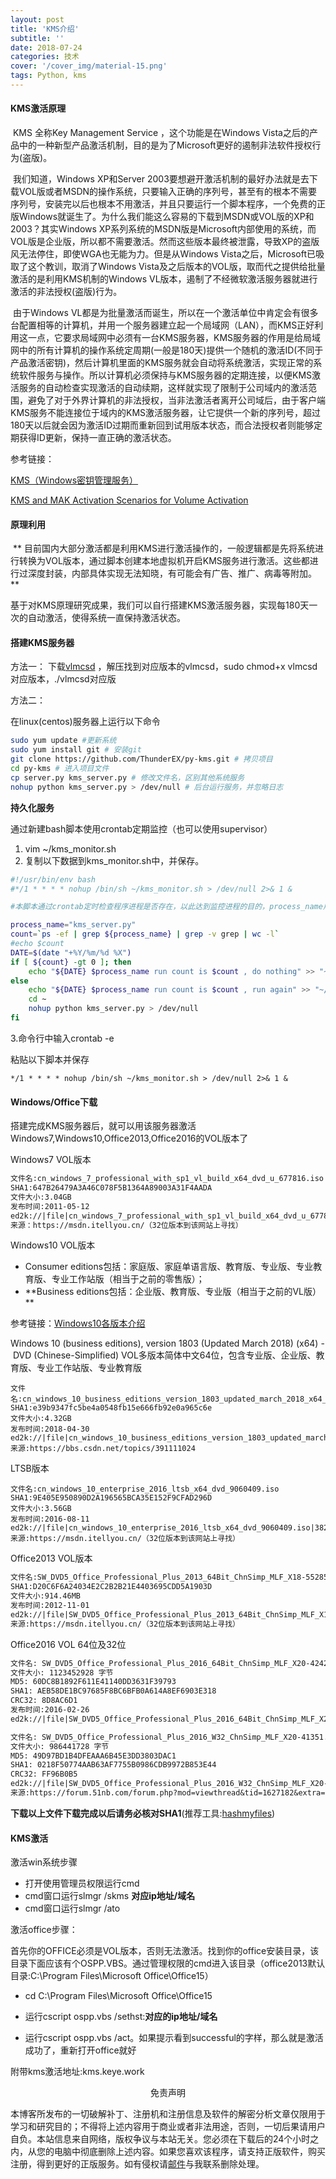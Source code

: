 ```yaml
---
layout: post
title: 'KMS介绍'
subtitle: ''
date: 2018-07-24
categories: 技术
cover: '/cover_img/material-15.png'
tags: Python, kms
---
```






#### KMS激活原理

​	KMS 全称Key Management Service ，这个功能是在Windows Vista之后的产品中的一种新型产品激活机制，目的是为了Microsoft更好的遏制非法软件授权行为(盗版)。

​	我们知道，Windows XP和Server 2003要想避开激活机制的最好办法就是去下载VOL版或者MSDN的操作系统，只要输入正确的序列号，甚至有的根本不需要序列号，安装完以后也根本不用激活，并且只要运行一个脚本程序，一个免费的正版Windows就诞生了。为什么我们能这么容易的下载到MSDN或VOL版的XP和2003？其实Windows XP系列系统的MSDN版是Microsoft内部使用的系统，而VOL版是企业版，所以都不需要激活。然而这些版本最终被泄露，导致XP的盗版风无法停住，即使WGA也无能为力。但是从Windows Vista之后，Microsoft已吸取了这个教训，取消了Windows Vista及之后版本的VOL版，取而代之提供给批量激活的是利用KMS机制的Windows VL版本，遏制了不经微软激活服务器就进行激活的非法授权(盗版)行为。 

​	由于Windows VL都是为批量激活而诞生，所以在一个激活单位中肯定会有很多台配置相等的计算机，并用一个服务器建立起一个局域网（LAN），而KMS正好利用这一点，它要求局域网中必须有一台KMS服务器，KMS服务器的作用是给局域网中的所有计算机的操作系统定周期(一般是180天)提供一个随机的激活ID(不同于产品激活密钥)，然后计算机里面的KMS服务就会自动将系统激活，实现正常的系统软件服务与操作。所以计算机必须保持与KMS服务器的定期连接，以便KMS激活服务的自动检查实现激活的自动续期，这样就实现了限制于公司域内的激活范围，避免了对于外界计算机的非法授权，当非法激活者离开公司域后，由于客户端KMS服务不能连接位于域内的KMS激活服务器，让它提供一个新的序列号，超过180天以后就会因为激活ID过期而重新回到试用版本状态，而合法授权者则能够定期获得ID更新，保持一直正确的激活状态。 

 参考链接：

[KMS（Windows密钥管理服务）](https://baike.baidu.com/item/KMS/66195)

[KMS and MAK Activation Scenarios for Volume Activation](https://docs.microsoft.com/en-us/previous-versions/windows/it-pro/windows-server-2012-R2-and-2012/dn502539(v=ws.11))

#### 原理利用

​	** 目前国内大部分激活都是利用KMS进行激活操作的，一般逻辑都是先将系统进行转换为VOL版本，通过脚本创建本地虚拟机开启KMS服务进行激活。这些都进行过深度封装，内部具体实现无法知晓，有可能会有广告、推广、病毒等附加。**

​	基于对KMS原理研究成果，我们可以自行搭建KMS激活服务器，实现每180天一次的自动激活，使得系统一直保持激活状态。

#### 搭建KMS服务器

方法一：
	下载[vlmcsd](http://forums.mydigitallife.info/threads/50234-Emulated-KMS-Servers-on-non-Windows-platforms) ，解压找到对应版本的vlmcsd，sudo chmod+x vlmcsd对应版本，./vlmcsd对应版 

方法二：

在linux(centos)服务器上运行以下命令

```bash
sudo yum update #更新系统
sudo yum install git # 安装git
git clone https://github.com/ThunderEX/py-kms.git # 拷贝项目
cd py-kms # 进入项目文件
cp server.py kms_server.py # 修改文件名，区别其他系统服务
nohup python kms_server.py > /dev/null # 后台运行服务，并忽略日志

```
**持久化服务**

通过新建bash脚本使用crontab定期监控（也可以使用supervisor）

1. vim ~/kms_monitor.sh
2. 复制以下数据到kms_monitor.sh中，并保存。

```bash
#!/usr/bin/env bash
#*/1 * * * * nohup /bin/sh ~/kms_monitor.sh > /dev/null 2>& 1 &

#本脚本通过crontab定时检查程序进程是否存在，以此达到监控进程的目的，process_name用于监控的进程名

process_name="kms_server.py"
count=`ps -ef | grep ${process_name} | grep -v grep | wc -l`
#echo $count
DATE=$(date "+%Y/%m/%d %X")
if [ ${count} -gt 0 ]; then
    echo "${DATE} $process_name run count is $count , do nothing" >> "~/$process_name.run.log"
else
    echo "${DATE} $process_name run count is $count , run again" >> "~/$process_name.run.log"
    cd ~
    nohup python kms_server.py > /dev/null
fi

```

3.命令行中输入crontab -e

粘贴以下脚本并保存

```
*/1 * * * * nohup /bin/sh ~/kms_monitor.sh > /dev/null 2>& 1 &
```



#### Windows/Office下载

搭建完成KMS服务器后，就可以用该服务器激活Windows7,Windows10,Office2013,Office2016的VOL版本了

Windows7 VOL版本

```tex
文件名:cn_windows_7_professional_with_sp1_vl_build_x64_dvd_u_677816.iso
SHA1:647B26479A3A46C078F5B1364A89003A31F4AADA
文件大小:3.04GB
发布时间:2011-05-12
ed2k://|file|cn_windows_7_professional_with_sp1_vl_build_x64_dvd_u_677816.iso|3266004992|5A52F4CCEFA71797D58389B397038B2F|/
来源：https://msdn.itellyou.cn/（32位版本到该网站上寻找）
```

Windows10 VOL版本

* Consumer editions包括：家庭版、家庭单语言版、教育版、专业版、专业教育版、专业工作站版（相当于之前的零售版）； 
* **Business editions包括：企业版、教育版、专业版（相当于之前的VL版） **

参考链接：[Windows10各版本介绍](https://www.jb51.net/os/win10/325827.html)

Windows 10 (business editions), version 1803 (Updated March 2018) (x64) - DVD (Chinese-Simplified) VOL多版本简体中文64位，包含专业版、企业版、教育版、专业工作站版、专业教育版 


```text
文件名:cn_windows_10_business_editions_version_1803_updated_march_2018_x64_dvd_12063730.iso
SHA1:e39b9347fc5be4a0548fb15e666fb92e0a965c6e
文件大小:4.32GB
发布时间:2018-04-30
ed2k://|file|cn_windows_10_business_editions_version_1803_updated_march_2018_x64_dvd_12063730.iso|4634574848|5674B3586C866EB2F47D7736A1FDE27A|/ 
来源:https://bbs.csdn.net/topics/391111024
```

LTSB版本

```text
文件名:cn_windows_10_enterprise_2016_ltsb_x64_dvd_9060409.iso
SHA1:9E405E950890D2A196565BCA35E152F9CFAD296D
文件大小:3.56GB
发布时间:2016-08-11
ed2k://|file|cn_windows_10_enterprise_2016_ltsb_x64_dvd_9060409.iso|3821895680|FF17FF2D5919E3A560151BBC11C399D1|/
来源:https://msdn.itellyou.cn/（32位版本到该网站上寻找）
```

Office2013 VOL版本

```tex
文件名:SW_DVD5_Office_Professional_Plus_2013_64Bit_ChnSimp_MLF_X18-55285.ISO
SHA1:D20C6F6A24034E2C2B2B21E4403695CDD5A1903D
文件大小:914.46MB
发布时间:2012-11-01
ed2k://|file|SW_DVD5_Office_Professional_Plus_2013_64Bit_ChnSimp_MLF_X18-55285.ISO|958879744|678EF5DD83F825E97FB710996E0BA597|/
来源:https://msdn.itellyou.cn/（32位版本到该网站上寻找）
```

Office2016 VOL 64位及32位

```tex
文件名: SW_DVD5_Office_Professional_Plus_2016_64Bit_ChnSimp_MLF_X20-42426.ISO
文件大小: 1123452928 字节
MD5: 60DC8B1892F611E41140DD3631F39793
SHA1: AEB58DE1BC97685F8BC6BFB0A614A8EF6903E318
CRC32: 8D8AC6D1
发布时间:2016-02-26
ed2k://|file|SW_DVD5_Office_Professional_Plus_2016_64Bit_ChnSimp_MLF_X20-42426.ISO|1123452928|31087A00FF67D4F5B4CBF4AA07C3433B|/

文件名: SW_DVD5_Office_Professional_Plus_2016_W32_ChnSimp_MLF_X20-41351.ISO
文件大小: 986441728 字节
MD5: 49D97BD1B4DFEAAA6B45E3DD3803DAC1
SHA1: 0218F50774AAB63AF7755B0986CDB9972B853E44
CRC32: FF96B0B5
ed2k://|file|SW_DVD5_Office_Professional_Plus_2016_W32_ChnSimp_MLF_X20-41351.ISO|986441728|2DE74581C10096137481873B3AD57D43|/
来源:https://forum.51nb.com/forum.php?mod=viewthread&tid=1627182&extra=page%3D1&page=1
```

**下载以上文件下载完成以后请务必核对SHA1**(推荐工具:[hashmyfiles](https://pan.baidu.com/s/1mig6ZrE))

#### KMS激活

激活win系统步骤

* 打开使用管理员权限运行cmd
* cmd窗口运行slmgr /skms **对应ip地址/域名**
* cmd窗口运行slmgr /ato

激活office步骤：

首先你的OFFICE必须是VOL版本，否则无法激活。找到你的office安装目录，该目录下面应该有个OSPP.VBS。通过管理权限的cmd进入该目录（office2013默认目录:C:\Program Files\Microsoft Office\Office15）

* cd C:\Program Files\Microsoft Office\Office15

* 运行cscript ospp.vbs /sethst:**对应的ip地址/域名**
* 运行cscript ospp.vbs /act。如果提示看到successful的字样，那么就是激活成功了，重新打开office就好



附带kms激活地址:kms.keye.work









<center>免责声明</center>

本博客所发布的一切破解补丁、注册机和注册信息及软件的解密分析文章仅限用于学习和研究目的；不得将上述内容用于商业或者非法用途，否则，一切后果请用户自负。本站信息来自网络，版权争议与本站无关。您必须在下载后的24个小时之内，从您的电脑中彻底删除上述内容。如果您喜欢该程序，请支持正版软件，购买注册，得到更好的正版服务。如有侵权请[邮件](admin@keye.work)与我联系删除处理。





